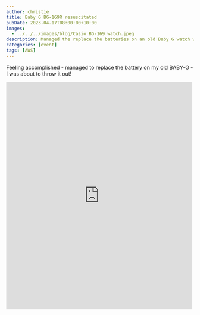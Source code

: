 ```yaml
---
author: christie
title: Baby G BG-169R resuscitated
pubDate: 2023-04-17T08:00:00+10:00
images:
  - ../../../images/blog/Casio BG-169 watch.jpeg
description: Managed the replace the batteries on an old Baby G watch with a classic design.
categories: [event]
tags: [AWS]
---
```


Feeling accomplished - managed to replace the battery on my old BABY-G - I was about to throw it out!

<iframe src="https://www.facebook.com/plugins/post.php?href=https%3A%2F%2Fwww.facebook.com%2Fchris1.tham%2Fposts%2Fpfbid02TbxGHvm8GemuGcRvrsTrxR3rSAistduFoVj2YGVk1mzWoDNvTPMrAKscaARLWKT8l&show_text=true&width=500" width="500" height="610" style="border:none;overflow:hidden" scrolling="no" frameborder="0" allowfullscreen="true" allow="autoplay; clipboard-write; encrypted-media; picture-in-picture; web-share"></iframe>
